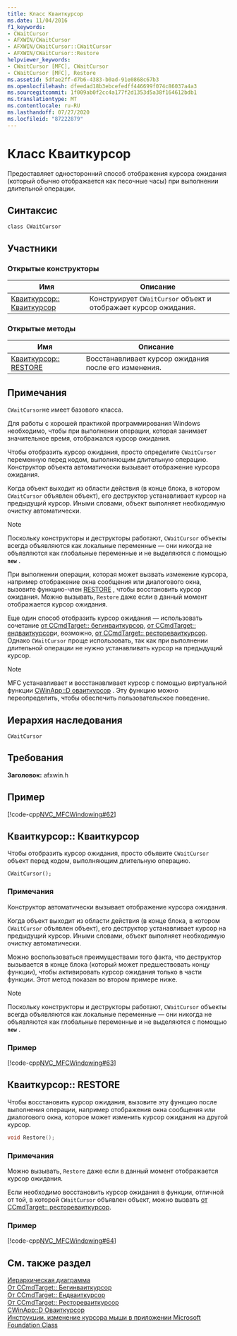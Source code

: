 ```yaml
---
title: Класс Кваиткурсор
ms.date: 11/04/2016
f1_keywords:
- CWaitCursor
- AFXWIN/CWaitCursor
- AFXWIN/CWaitCursor::CWaitCursor
- AFXWIN/CWaitCursor::Restore
helpviewer_keywords:
- CWaitCursor [MFC], CWaitCursor
- CWaitCursor [MFC], Restore
ms.assetid: 5dfae2ff-d7b6-4383-b0ad-91e0868c67b3
ms.openlocfilehash: dfeedad18b3ebcefedff446699f074c86037a4a3
ms.sourcegitcommit: 1f009ab0f2cc4a177f2d1353d5a38f164612bdb1
ms.translationtype: MT
ms.contentlocale: ru-RU
ms.lasthandoff: 07/27/2020
ms.locfileid: "87222879"
---
```

# <a name="cwaitcursor-class"></a>Класс Кваиткурсор

Предоставляет односторонний способ отображения курсора ожидания (который обычно отображается как песочные часы) при выполнении длительной операции.

## <a name="syntax"></a>Синтаксис

```
class CWaitCursor
```

## <a name="members"></a>Участники

### <a name="public-constructors"></a>Открытые конструкторы

|Имя|Описание|
|----------|-----------------|
|[Кваиткурсор:: Кваиткурсор](#cwaitcursor)|Конструирует `CWaitCursor` объект и отображает курсор ожидания.|

### <a name="public-methods"></a>Открытые методы

|Имя|Описание|
|----------|-----------------|
|[Кваиткурсор:: RESTORE](#restore)|Восстанавливает курсор ожидания после его изменения.|

## <a name="remarks"></a>Примечания

`CWaitCursor`не имеет базового класса.

Для работы с хорошей практикой программирования Windows необходимо, чтобы при выполнении операции, которая занимает значительное время, отображался курсор ожидания.

Чтобы отобразить курсор ожидания, просто определите `CWaitCursor` переменную перед кодом, выполняющим длительную операцию. Конструктор объекта автоматически вызывает отображение курсора ожидания.

Когда объект выходит из области действия (в конце блока, в котором `CWaitCursor` объявлен объект), его деструктор устанавливает курсор на предыдущий курсор. Иными словами, объект выполняет необходимую очистку автоматически.

> [!NOTE]
> Поскольку конструкторы и деструкторы работают, `CWaitCursor` объекты всегда объявляются как локальные переменные — они никогда не объявляются как глобальные переменные и не выделяются с помощью **`new`** .

При выполнении операции, которая может вызвать изменение курсора, например отображение окна сообщения или диалогового окна, вызовите функцию-член [RESTORE](#restore) , чтобы восстановить курсор ожидания. Можно вызывать, `Restore` даже если в данный момент отображается курсор ожидания.

Еще один способ отобразить курсор ожидания — использовать сочетание [от CCmdTarget:: бегинваиткурсор](../../mfc/reference/ccmdtarget-class.md#beginwaitcursor), [от CCmdTarget:: ендваиткурсор](../../mfc/reference/ccmdtarget-class.md#endwaitcursor)и, возможно, [от CCmdTarget:: рестореваиткурсор](../../mfc/reference/ccmdtarget-class.md#restorewaitcursor). Однако `CWaitCursor` проще использовать, так как при выполнении длительной операции не нужно устанавливать курсор на предыдущий курсор.

> [!NOTE]
> MFC устанавливает и восстанавливает курсор с помощью виртуальной функции [CWinApp::D оваиткурсор](../../mfc/reference/cwinapp-class.md#dowaitcursor) . Эту функцию можно переопределить, чтобы обеспечить пользовательское поведение.

## <a name="inheritance-hierarchy"></a>Иерархия наследования

`CWaitCursor`

## <a name="requirements"></a>Требования

**Заголовок:** afxwin.h

## <a name="example"></a>Пример

[!code-cpp[NVC_MFCWindowing#62](../../mfc/reference/codesnippet/cpp/cwaitcursor-class_1.cpp)]

## <a name="cwaitcursorcwaitcursor"></a><a name="cwaitcursor"></a>Кваиткурсор:: Кваиткурсор

Чтобы отобразить курсор ожидания, просто объявите `CWaitCursor` объект перед кодом, выполняющим длительную операцию.

```
CWaitCursor();
```

### <a name="remarks"></a>Примечания

Конструктор автоматически вызывает отображение курсора ожидания.

Когда объект выходит из области действия (в конце блока, в котором `CWaitCursor` объявлен объект), его деструктор устанавливает курсор на предыдущий курсор. Иными словами, объект выполняет необходимую очистку автоматически.

Можно воспользоваться преимуществами того факта, что деструктор вызывается в конце блока (который может предшествовать концу функции), чтобы активировать курсор ожидания только в части функции. Этот метод показан во втором примере ниже.

> [!NOTE]
> Поскольку конструкторы и деструкторы работают, `CWaitCursor` объекты всегда объявляются как локальные переменные — они никогда не объявляются как глобальные переменные и не выделяются с помощью **`new`** .

### <a name="example"></a>Пример

[!code-cpp[NVC_MFCWindowing#63](../../mfc/reference/codesnippet/cpp/cwaitcursor-class_2.cpp)]

## <a name="cwaitcursorrestore"></a><a name="restore"></a>Кваиткурсор:: RESTORE

Чтобы восстановить курсор ожидания, вызовите эту функцию после выполнения операции, например отображения окна сообщения или диалогового окна, которое может изменить курсор ожидания на другой курсор.

```cpp
void Restore();
```

### <a name="remarks"></a>Примечания

Можно вызывать, `Restore` даже если в данный момент отображается курсор ожидания.

Если необходимо восстановить курсор ожидания в функции, отличной от той, в которой `CWaitCursor` объявлен объект, можно вызвать [от CCmdTarget:: рестореваиткурсор](../../mfc/reference/ccmdtarget-class.md#restorewaitcursor).

### <a name="example"></a>Пример

[!code-cpp[NVC_MFCWindowing#64](../../mfc/reference/codesnippet/cpp/cwaitcursor-class_3.cpp)]

## <a name="see-also"></a>См. также раздел

[Иерархическая диаграмма](../../mfc/hierarchy-chart.md)<br/>
[От CCmdTarget:: Бегинваиткурсор](../../mfc/reference/ccmdtarget-class.md#beginwaitcursor)<br/>
[От CCmdTarget:: Ендваиткурсор](../../mfc/reference/ccmdtarget-class.md#endwaitcursor)<br/>
[От CCmdTarget:: Рестореваиткурсор](../../mfc/reference/ccmdtarget-class.md#restorewaitcursor)<br/>
[CWinApp::D Оваиткурсор](../../mfc/reference/cwinapp-class.md#dowaitcursor)<br/>
[Инструкции. изменение курсора мыши в приложении Microsoft Foundation Class](https://go.microsoft.com/fwlink/p/?linkid=128044)
